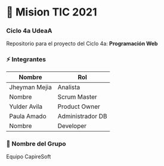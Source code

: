 # :rocket: Mision TIC 2021 

### Ciclo 4a UdeaA

Repositorio para el proyecto del Ciclo 4a: **Programación Web**
 
### :zap: Integrantes 

|Nombre| Rol |
|--|--|
| Jheyman Mejia | Analista |
| Nombre | Scrum Master |
| Yulder Avila | Product Owner |
| Paula Amado | Administrador DB |
| Nombre | Developer |


### :metal: Nombre del Grupo 
Equipo CapireSoft
